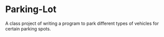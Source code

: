 # Parking-Lot
A class project of writing a program to park different types of vehicles for certain parking spots.
